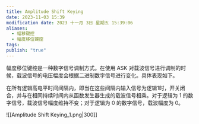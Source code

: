 ```yaml
---
title: Amplitude Shift Keying
date: 2023-11-03 15:39
modification date: 2023 十一月 3日 星期五 15:39:06
aliases:
  - 幅移键控
  - 幅度移位键控
tags: 
publish: "true"
---
```


幅度移位键控是一种数字信号调制方式。在使用 ASK 对载波信号进行调制的时候，载波信号的电压幅度会根据二进制数字信号进行变化。具体表现如下。

在所有逻辑高电平时间间隔内，即当在这些间隔内输入信号为逻辑1时，开关闭合，并与在相同持续时间内从函数发生器生成的载波信号相乘。对于逻辑为 1 的数字信号，载波信号幅度维持不变；对于逻辑为 0 的数字信号，载波幅度为 0。

![[Amplitude Shift Keying_1.png|300]]
